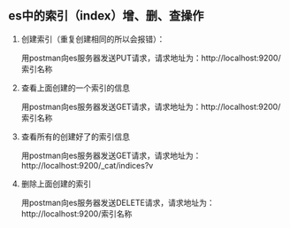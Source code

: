 ## es中的索引（index）增、删、查操作



1. 创建索引（重复创建相同的所以会报错）：

   用postman向es服务器发送PUT请求，请求地址为：http://localhost:9200/索引名称

2. 查看上面创建的一个索引的信息

   用postman向es服务器发送GET请求，请求地址为：http://localhost:9200/索引名称

3. 查看所有的创建好了的索引信息

   用postman向es服务器发送GET请求，请求地址为：http://localhost:9200/_cat/indices?v

4. 删除上面创建的索引

   用postman向es服务器发送DELETE请求，请求地址为：http://localhost:9200/索引名称

